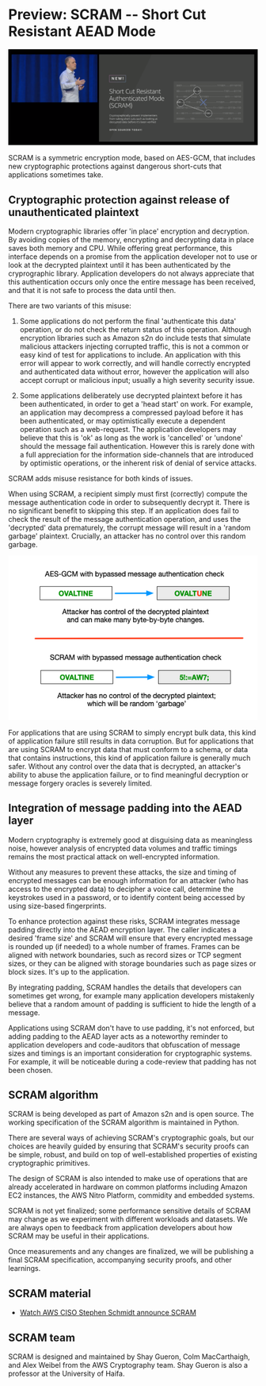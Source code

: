 # Preview: SCRAM -- Short Cut Resistant AEAD Mode

<img src="../docs/images/scram_intro.png" alt="scram">

SCRAM is a symmetric encryption mode, based on AES-GCM, that includes new
cryptographic protections against dangerous short-cuts that applications
sometimes take.

## Cryptographic protection against release of unauthenticated plaintext

Modern cryptographic libraries offer 'in place' encryption and decryption. By
avoiding copies of the memory, encrypting and decrypting data in place saves
both memory and CPU. While offering great performance, this interface depends
on a promise from the application developer not to use or look at the decrypted
plaintext until it has been authenticated by the cryprographic library.
Application developers do not always appreciate that this authentication occurs
only once the entire message has been received, and that it is not safe to
process the data until then. 

There are two variants of this misuse:

1. Some applications do not perform the final 'authenticate this data'
operation, or do not check the return status of this operation. Although
encryption libraries such as Amazon s2n do include tests that simulate malicious
attackers injecting corrupted traffic, this is not a common or easy kind of
test for applications to include. An application with this error will appear to
work correctly, and will handle correctly encrypted and authenticated data
without error, however the application will also accept corrupt or malicious
input; usually a high severity security issue.  

2. Some applications deliberately use decrypted plaintext before it has been
authenticated, in order to get a 'head start' on work. For example, an
application may decompress a compressed payload before it has been
authenticated, or may optimistically execute a dependent operation such as a
web-request. The application developers may believe that this is 'ok' as long
as the work is 'cancelled' or 'undone' should the message fail authentication.
However this is rarely done with a full appreciation for the information
side-channels that are introduced by optimistic operations, or the inherent
risk of denial of service attacks. 

SCRAM adds misuse resistance for both kinds of issues. 

When using SCRAM, a recipient simply must first (correctly) compute the message
authentication code in order to subsequently decrypt it.  There is no
significant benefit to skipping this step. If an application does fail to check
the result of the message authentication operation, and uses the 'decrypted'
data prematurely, the corrupt message will result in a 'random garbage'
plaintext. Crucially, an attacker has no control over this random garbage.

<img src="../docs/images/scram_example.png" alt="">

For applications that are using SCRAM to simply encrypt bulk data, this kind of
application failure still results in data corruption. But for applications that
are using SCRAM to encrypt data that must conform to a schema, or data that
contains instructions, this kind of application failure is generally much
safer. Without any control over the data that is decrypted, an attacker's
ability to abuse the application failure, or to find meaningful decryption or
message forgery oracles is severely limited.

## Integration of message padding into the AEAD layer

Modern cryptography is extremely good at disguising data as meaningless noise,
however analysis of encrypted data volumes and traffic timings remains the most
practical attack on well-encrypted information.

Without any measures to prevent these attacks, the size and timing of encrypted
messages can be enough information for an attacker (who has access to the
encrypted data) to decipher a voice call, determine the keystrokes used in a
password, or to identify content being accessed by using size-based
fingerprints.

To enhance protection against these risks, SCRAM integrates message padding
directly into the AEAD encryption layer. The caller indicates a desired 'frame
size' and SCRAM will ensure that every encrypted message is rounded up (if
needed) to a whole number of frames. Frames can be aligned with network
boundaries, such as record sizes or TCP segment sizes, or they can be aligned
with storage boundaries such as page sizes or block sizes. It's up to the
application.

By integrating padding, SCRAM handles the details that developers can sometimes
get wrong, for example many application developers mistakenly believe that a
random amount of padding is sufficient to hide the length of a message. 

Applications using SCRAM don't have to use padding, it's not enforced, but
adding padding to the AEAD layer acts as a noteworthy reminder to application
developers and code-auditors that obfuscation of message sizes and timings is
an important consideration for cryptographic systems. For example, it will
be noticeable during a code-review that padding has not been chosen.

## SCRAM algorithm

SCRAM is being developed as part of Amazon s2n and is open source. The working
specification of the SCRAM algorithm is maintained in Python. 

There are several ways of achieving SCRAM's cryptographic goals, but our
choices are heavily guided by ensuring that SCRAM's security proofs can be
simple, robust, and build on top of well-established properties of existing
cryptographic primitives.

The design of SCRAM is also intended to make use of operations that are already
accelerated in hardware on common platforms including Amazon EC2 instances, the
AWS Nitro Platform, commidity and embedded systems.

SCRAM is not yet finalized; some performance sensitive details of SCRAM may
change as we experiment with different workloads and datasets. We are always
open to feedback from application developers about how SCRAM may be useful in
their applications.

Once measurements and any changes are finalized, we will be publishing a final
SCRAM specification, accompanying security proofs, and other learnings.

## SCRAM material

* [Watch AWS CISO Stephen Schmidt announce SCRAM](https://www.youtube.com/watch?time_continue=2489&v=oam8FDNJhbE)

## SCRAM team

SCRAM is designed and maintained by Shay Gueron, Colm MacCarthaigh, and Alex
Weibel from the AWS Cryptography team. Shay Gueron is also a professor at the
University of Haifa.

